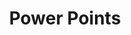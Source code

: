 ---
ee_id_show: '2849'
title: Power Points
url: power-points
live_url:
year: '2013'
venue: DHC/ART Foundation
state_country: Montreal
type:
dates:
wwwnews:
wwweblast:
www:
pitch: "​Best part of this was that all exhibition design used comic sans. Also,...each
  diff era? / area? of my stuff had its own room which was fun, .... photos, game
  stuff, composition, kinetic sculpture, vid mods, etc, etc.&nbsp;,,"
ps: "​Best version of Sweet 16 yet.&nbsp;,,"
credits:
download:
layout: shows
---